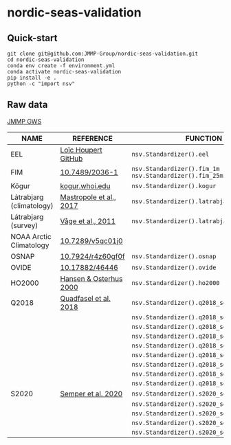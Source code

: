 # nordic-seas-validation

## Quick-start

```shell
git clone git@github.com:JMMP-Group/nordic-seas-validation.git
cd nordic-seas-validation
conda env create -f environment.yml
conda activate nordic-seas-validation
pip install -e .
python -c "import nsv"
```

## Raw data
[JMMP GWS](https://gws-access.jasmin.ac.uk/public/jmmp/NORVAL/)

| NAME | REFERENCE | FUNCTION
|---|---|---|
| EEL | [Loïc Houpert GitHub](https://github.com/lhoupert/analysis_eel_data) | `nsv.Standardizer().eel` |
| FIM | [10.7489/2036-1](https://doi.org/10.7489/2036-1) | `nsv.Standardizer().fim_1m`<br> `nsv.Standardizer().fim_25m` |
| Kögur | [kogur.whoi.edu](http://kogur.whoi.edu/php/index.php#gridded) | `nsv.Standardizer().kogur` |
| Látrabjarg (climatology) | [Mastropole et al., 2017](https://doi.org/10.1002/2016JC012007) | `nsv.Standardizer().latrabjarg_climatology` |
| Látrabjarg (survey) | [Våge et al., 2011](https://doi.org/10.1038/ngeo1234) | `nsv.Standardizer().latrabjarg_survey` |
| NOAA Arctic Climatology | [10.7289/v5qc01j0](https://doi.org/10.7289/v5qc01j0) | |
| OSNAP | [10.7924/r4z60gf0f](https://doi.org/10.7924/r4z60gf0f) | `nsv.Standardizer().osnap` |
| OVIDE | [10.17882/46446](https://doi.org/10.17882/46446) | `nsv.Standardizer().ovide` |
| HO2000 | [Hansen & Osterhus 2000](https://doi.org/10.1016/S0079-6611(99)00052-X) | `nsv.Standardizer().ho2000` |
| Q2018 | [Quadfasel et al. 2018](https://doi.pangaea.de/10.1594/PANGAEA.890362) | `nsv.Standardizer().q2018_sec1` |
|       |                                                                        | `nsv.Standardizer().q2018_sec2` |
|       |                                                                        | `nsv.Standardizer().q2018_sec3` |
|       |                                                                        | `nsv.Standardizer().q2018_sec4` |
|       |                                                                        | `nsv.Standardizer().q2018_sec5` |
|       |                                                                        | `nsv.Standardizer().q2018_sec6` |
|       |                                                                        | `nsv.Standardizer().q2018_sec7` |
|       |                                                                        | `nsv.Standardizer().q2018_sec8` |
|       |                                                                        | `nsv.Standardizer().q2018_sec9` |
| S2020 | [Semper et al. 2020](https://www.nature.com/articles/s41467-020-19049-5) | `nsv.Standardizer().s2020_secA` |
|       |                                                                          | `nsv.Standardizer().s2020_secB` |
|       |                                                                          | `nsv.Standardizer().s2020_secC` |
|       |                                                                          | `nsv.Standardizer().s2020_secD` |
|       |                                                                          | `nsv.Standardizer().s2020_secE` |
